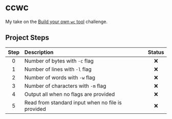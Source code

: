 # ccwc
My take on the [Build your own `wc` tool](https://codingchallenges.fyi/challenges/challenge-wc) challenge.

## Project Steps

|Step   |Description                                        |Status |
|:-----:|:--------------------------------------------------|:-----:|
|   0   | Number of bytes with `-c` flag                    |:x:    |
|   1   | Number of lines with `-l` flag                    |:x:    |
|   2   | Number of words with `-w` flag                    |:x:    |
|   3   | Number of characters with `-m` flag               |:x:    |
|   4   | Output all when no flags are provided             |:x:    |
|   5   | Read from standard input when no file is provided |:x:    |
